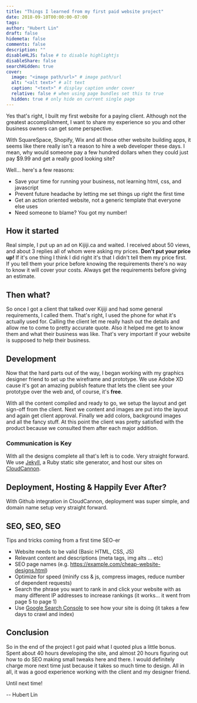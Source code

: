 ```yaml
---
title: "Things I learned from my first paid website project"
date: 2018-09-10T00:00:00-07:00
tags:
author: "Hubert Lin"
draft: false
hidemeta: false
comments: false
description: ""
disableHLJS: false # to disable highlightjs
disableShare: false
searchHidden: true
cover:
  image: "<image path/url>" # image path/url
  alt: "<alt text>" # alt text
  caption: "<text>" # display caption under cover
  relative: false # when using page bundles set this to true
  hidden: true # only hide on current single page
---
```


Yes that's right, I built my first website for a paying client. Although not the
greatest accomplishment, I want to share my experience so you and other business
owners can get some perspective.

With SquareSpace, Shopify, Wix and all those other website building apps, it
seems like there really isn't a reason to hire a web developer these days. I
mean, why would someone pay a few hundred dollars when they could just pay $9.99
and get a really good looking site?

Well… here's a few reasons:

- Save your time for running your business, not learning html, css, and
  javascript
- Prevent future headache by letting me set things up right the first time
- Get an action oriented website, not a generic template that everyone else uses
- Need someone to blame? You got my number!

## How it started

Real simple, I put up an ad on Kijiji.ca and waited. I received about 50 views,
and about 3 replies all of whom were asking my prices. **Don't put your price
up!** If it's one thing I think I did right it's that I didn't tell them my
price first. If you tell them your price before knowing the requirements there's
no way to know it will cover your costs. Always get the requirements before
giving an estimate.

## Then what?

So once I got a client that talked over Kijiji and had some general
requirements, I called them. That's right, I used the phone for what it's
actually used for. Calling the client let me really hash out the details and
allow me to come to pretty accurate quote. Also it helped me get to know them
and what their business was like. That's very important if your website is
supposed to help their business.

## Development

Now that the hard parts out of the way, I began working with my graphics
designer friend to set up the wireframe and prototype. We use Adobe XD cause
it's got an amazing publish feature that lets the client see your prototype over
the web and, of course, it's **free**.

With all the content compiled and ready to go, we setup the layout and get
sign-off from the client. Next we content and images are put into the layout and
again get client approval. Finally we add colors, background images and all the
fancy stuff. At this point the client was pretty satisfied with the product
because we consulted them after each major addition.

### Communication is Key

With all the designs complete all that's left is to code. Very straight forward.
We use [Jekyll](https://jekyllrb.com/), a Ruby static site generator, and host
our sites on [CloudCannon](https://cloudcannon.com/).

## Deployment, Hosting & Happily Ever After?

With Github integration in CloudCannon, deployment was super simple, and domain
name setup very straight forward.

## SEO, SEO, SEO

Tips and tricks coming from a first time SEO-er

- Website needs to be valid (Basic HTML, CSS, JS)
- Relevant content and descriptions (meta tags, img alts … etc)
- SEO page names (e.g. https://example.com/cheap-website-designs.html)
- Optimize for speed (minify css & js, compress images, reduce number of
  dependent requests)
- Search the phrase you want to rank in and click your website with as many
  different IP addresses to increase rankings (it works... it went from page 5
  to page 1)
- Use [Google Search Console](https://search.google.com/search-console/about) to
  see how your site is doing (it takes a few days to crawl and index)

## Conclusion

So in the end of the project I got paid what I quoted plus a little bonus. Spent
about 40 hours developing the site, and almost 20 hours figuring out how to do
SEO making small tweaks here and there. I would definitely charge more next time
just because it takes so much time to design. All in all, it was a good
experience working with the client and my designer friend.

Until next time!

-- Hubert Lin
